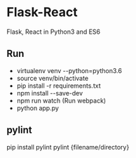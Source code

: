 # Flask-React
Flask, React in Python3 and ES6

## Run
- virtualenv venv --python=python3.6
- source venv/bin/activate
- pip install -r requirements.txt
- npm install --save-dev
- npm run watch (Run webpack)
- python app.py

## pylint
pip install pylint
pylint {filename/directory}
